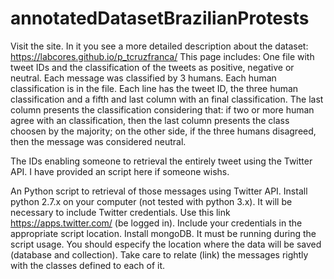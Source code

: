 # annotatedDatasetBrazilianProtests

Visit the site. In it you see a more detailed description about the dataset: https://labcores.github.io/p_tcruzfranca/
This page includes:
  One file with tweet IDs and the classification of the tweets as positive, negative or neutral.
    Each message was classified by 3 humans. Each human classification is in the file. Each line has the tweet ID, 
    the three human classification and a fifth and last column with an final classification. The last column presents the
    classification considering that: if two or more human agree with an classification, then the last column presents the class
    choosen by the majority; on the other side, if the three humans disagreed, then the message was considered neutral.

  The IDs enabling someone to retrieval the entirely tweet using the Twitter API. I have provided an script here if someone wishs.

  An Python script to retrieval of those messages using Twitter API.
    Install python 2.7.x on your computer (not tested with python 3.x).
    It will be necessary to include Twitter credentials. Use this link https://apps.twitter.com/ (be logged in).
    Include your credentials in the appropriate script location.
    Install mongoDB. It must be running during the script usage.
    You should especify the location where the data will be saved (database and collection).
    Take care to relate (link) the messages rightly with the classes defined to each of it.
